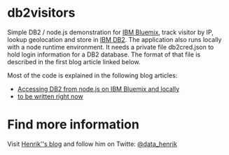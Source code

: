 db2visitors
===========

Simple DB2 / node.js demonstration for [IBM Bluemix](http://bluemix.net), track visitor by IP, lookup geolocation and store in [IBM DB2](www-01.ibm.com/software/data/db2/). The application also runs locally with a node runtime environment. It needs a private file db2cred.json to hold login information for a DB2 database. The format of that file is described in the first blog article linked below.

Most of the code is explained in the following blog articles:
* [Accessing DB2 from node.js on IBM Bluemix and locally](http://blog.4loeser.net/2014/08/accessing-db2-from-nodejs-on-ibm.html)
* [to be written right now](http://blog.4loeser.net)

# Find more information
Visit [Henrik''s blog](http://blog.4loeser.net) and follow him on Twitte: [@data_henrik](http://twitter.com/data_henrik)
